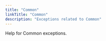 ```yaml
---
title: "Common"
linkTitle: "Common"
description: "Exceptions related to Common"
---
```


Help for Common exceptions.

